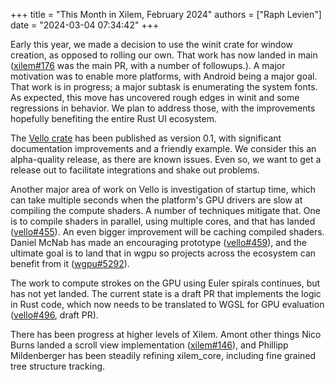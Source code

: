 +++
title = "This Month in Xilem, February 2024"
authors = ["Raph Levien"]
date = "2024-03-04 07:34:42"
+++

Early this year, we made a decision to use the winit crate for window creation, as opposed to rolling our own.
That work has now landed in main ([xilem#176] was the main PR, with a number of followups.).
A major motivation was to enable more platforms, with Android being a major goal.
That work is in progress; a major subtask is enumerating the system fonts.
As expected, this move has uncovered rough edges in winit and some regressions in behavior.
We plan to address those, with the improvements hopefully benefiting the entire Rust UI ecosystem.

The [Vello crate] has been published as version 0.1, with significant documentation improvements and a friendly example.
We consider this an alpha-quality release, as there are known issues.
Even so, we want to get a release out to facilitate integrations and shake out problems.

Another major area of work on Vello is investigation of startup time, which can take multiple seconds when the platform's GPU drivers are slow at compiling the compute shaders.
A number of techniques mitigate that.
One is to compile shaders in parallel, using multiple cores, and that has landed ([vello#455]).
An even bigger improvement will be caching compiled shaders.
Daniel McNab has made an encouraging prototype ([vello#459]), and the ultimate goal is to land that in wgpu so projects across the ecosystem can benefit from it ([wgpu#5292]).

The work to compute strokes on the GPU using Euler spirals continues, but has not yet landed.
The current state is a draft PR that implements the logic in Rust code, which now needs to be translated to WGSL for GPU evaluation ([vello#496], draft PR).

There has been progress at higher levels of Xilem.
Amont other things Nico Burns landed a scroll view implementation ([xilem#146]), and Phillipp Mildenberger has been steadily refining xilem_core, including fine grained tree structure tracking.

[Xilem]: https://github.com/linebender/xilem
[xilem#176]: https://github.com/linebender/xilem/pull/176
[vello#455]: https://github.com/linebender/vello/pull/455
[vello#459]: https://github.com/linebender/vello/pull/459
[wgpu#5292]: https://github.com/gfx-rs/wgpu/pull/5292
[xilem#146]: https://github.com/linebender/xilem/pull/146
[vello#496]: https://github.com/linebender/vello/pull/496
[Vello crate]: https://crates.io/crates/vello
